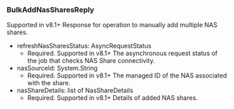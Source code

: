 ### BulkAddNasSharesReply
Supported in v8.1+
  Response for operation to manually add multiple NAS shares.

- refreshNasSharesStatus: AsyncRequestStatus
  - Required. Supported in v8.1+
  The asynchronous request status of the job that checks NAS Share connectivity.
- nasSourceId: System.String
  - Required. Supported in v8.1+
  The managed ID of the NAS associated with the share.
- nasShareDetails: list of NasShareDetails
  - Required. Supported in v8.1+
  Details of added NAS shares.
